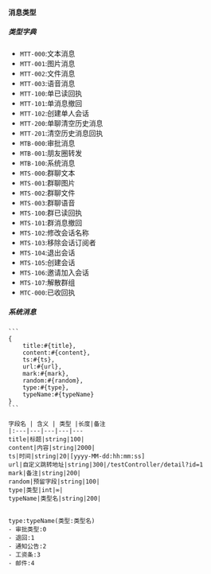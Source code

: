 #### 消息类型

##### 类型字典

- `MTT-000`:文本消息
- `MTT-001`:图片消息
- `MTT-002`:文件消息
- `MTT-003`:语音消息
- `MTT-100`:单已读回执
- `MTT-101`:单消息撤回
- `MTT-102`:创建单人会话
- `MTT-200`:单聊清空历史消息
- `MTT-201`:清空历史消息回执
- `MTB-000`:审批消息
- `MTB-001`:朋友圈转发
- `MTB-100`:系统消息
- `MTS-000`:群聊文本
- `MTS-001`:群聊图片
- `MTS-002`:群聊文件
- `MTS-003`:群聊语音
- `MTS-100`:群已读回执
- `MTS-101`:群消息撤回
- `MTS-102`:修改会话名称
- `MTS-103`:移除会话订阅者
- `MTS-104`:退出会话
- `MTS-105`:创建会话
- `MTS-106`:邀请加入会话
- `MTS-107`:解散群组
- `MTC-000`:已收回执


##### 系统消息

    ```
    {
        title:#{title},
        content:#{content},
        ts:#{ts},
        url:#{url},
        mark:#{mark},
        random:#{random},
        type:#{type},
        typeName:#{typeName}
    }
    ```

    字段名 | 含义 | 类型 |长度|备注
    |:---|---|---|---|---
    title|标题|string|100|
    content|内容|string|2000|
    ts|时间|string|20|[yyyy-MM-dd:hh:mm:ss]
    url|自定义跳转地址|string|300|/testController/detail?id=1
    mark|备注|string|200|
    random|预留字段|string|100|
    type|类型|int|∞|
    typeName|类型名|string|200|


    type:typeName(类型:类型名)
    - 审批类型:0
    - 退回:1
    - 通知公告:2
    - 工资条:3
    - 邮件:4
